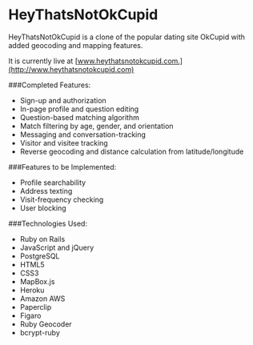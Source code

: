 # HeyThatsNotOkCupid
HeyThatsNotOkCupid is a clone of the popular dating site OkCupid with added geocoding and mapping features.

It is currently live at [www.heythatsnotokcupid.com.](http://www.heythatsnotokcupid.com)

###Completed Features:
* Sign-up and authorization
* In-page profile and question editing
* Question-based matching algorithm
* Match filtering by age, gender, and orientation
* Messaging and conversation-tracking
* Visitor and visitee tracking
* Reverse geocoding and distance calculation from latitude/longitude

###Features to be Implemented:
* Profile searchability
* Address texting
* Visit-frequency checking
* User blocking

###Technologies Used:
* Ruby on Rails
* JavaScript and jQuery
* PostgreSQL
* HTML5
* CSS3
* MapBox.js
* Heroku
* Amazon AWS
* Paperclip
* Figaro
* Ruby Geocoder
* bcrypt-ruby